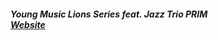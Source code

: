 ##### Young Music Lions Series feat. Jazz Trio PRIM<br><a target="_blank" rel="noopener noreferrer" href="https://www.prim-trio.at">Website</a>
